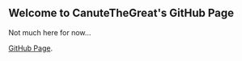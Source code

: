 ## Welcome to CanuteTheGreat's GitHub Page

Not much here for now...

[GitHub Page](https://github.com/CanuteTheGreat).
